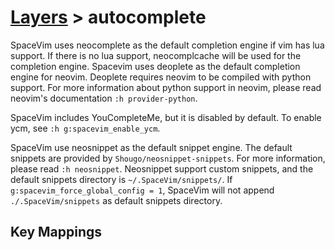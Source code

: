 # [Layers](https://spacevim.org/layers) > autocomplete

SpaceVim uses neocomplete as the default completion engine if vim has lua
support. If there is no lua support, neocomplcache will be used for the
completion engine. Spacevim uses deoplete as the default completion engine
for neovim. Deoplete requires neovim to be compiled with python support. For
more information about python support in neovim, please read neovim's documentation `:h provider-python`.

SpaceVim includes YouCompleteMe, but it is disabled by default. To enable
ycm, see `:h g:spacevim_enable_ycm`.

SpaceVim use neosnippet as the default snippet engine. The default snippets
are provided by `Shougo/neosnippet-snippets`. For more information, please read
`:h neosnippet`. Neosnippet support custom snippets, and the default snippets
directory is `~/.SpaceVim/snippets/`. If `g:spacevim_force_global_config = 1`,
SpaceVim will not append `./.SpaceVim/snippets` as default snippets directory.

## Key Mappings
